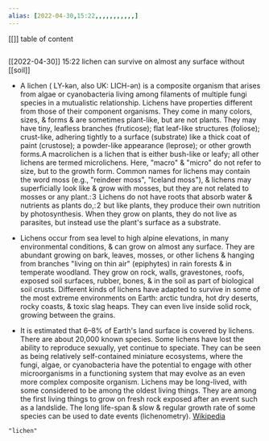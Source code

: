 ```yaml
---
alias: [2022-04-30,15:22,,,,,,,,,,,]
---
```

[[]]
table of content
```toc
```

[[2022-04-30]] 15:22
lichen can survive on almost any surface without [[soil]]

- A lichen ( LY-kən, also UK:  LICH-ən) is a composite organism that arises from algae or cyanobacteria living among filaments of multiple fungi species in a mutualistic relationship. Lichens have properties different from those of their component organisms. They come in many colors, sizes, & forms & are sometimes plant-like, but are not plants. They may have tiny, leafless branches (fruticose); flat leaf-like structures (foliose); crust-like, adhering tightly to a surface (substrate) like a thick coat of paint (crustose); a powder-like appearance (leprose); or other growth forms.A macrolichen is a lichen that is either bush-like or leafy; all other lichens are termed microlichens. Here, "macro" & "micro" do not refer to size, but to the growth form. Common names for lichens may contain the word moss (e.g., "reindeer moss", "Iceland moss"), & lichens may superficially look like & grow with mosses, but they are not related to mosses or any plant.: 3  Lichens do not have roots that absorb water & nutrients as plants do,: 2  but like plants, they produce their own nutrition by photosynthesis. When they grow on plants, they do not live as parasites, but instead use the plant's surface as a substrate.

- Lichens occur from sea level to high alpine elevations, in many environmental conditions, & can grow on almost any surface. They are abundant growing on bark, leaves, mosses, or other lichens & hanging from branches "living on thin air" (epiphytes) in rain forests & in temperate woodland. They grow on rock, walls, gravestones, roofs, exposed soil surfaces, rubber, bones, & in the soil as part of biological soil crusts. Different kinds of lichens have adapted to survive in some of the most extreme environments on Earth: arctic tundra, hot dry deserts, rocky coasts, & toxic slag heaps. They can even live inside solid rock, growing between the grains.

- It is estimated that 6–8% of Earth's land surface is covered by lichens. There are about 20,000 known species. Some lichens have lost the ability to reproduce sexually, yet continue to speciate. They can be seen as being relatively self-contained miniature ecosystems, where the fungi, algae, or cyanobacteria have the potential to engage with other microorganisms in a functioning system that may evolve as an even more complex composite organism. Lichens may be long-lived, with some considered to be among the oldest living things. They are among the first living things to grow on fresh rock exposed after an event such as a landslide. The long life-span & slow & regular growth rate of some species can be used to date events (lichenometry).
[Wikipedia](https://en.wikipedia.org/wiki/Lichen)
```query
"lichen"
```